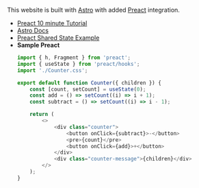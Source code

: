 This website is built with [Astro](https://astro.build/) with added [Preact](https://preactjs.com/) integration.
* [Preact 10 minute Tutorial](https://preactjs.com/tutorial/)
* [Astro Docs](https://docs.astro.build/en/getting-started/)
* [Preact Shared State Example](https://github.com/withastro/astro/tree/latest/examples/with-nanostores)
* **Sample Preact**
	```javascript
	import { h, Fragment } from 'preact';
	import { useState } from 'preact/hooks';
	import './Counter.css';

	export default function Counter({ children }) {
		const [count, setCount] = useState(0);
		const add = () => setCount((i) => i + 1);
		const subtract = () => setCount((i) => i - 1);

		return (
			<>
				<div class="counter">
					<button onClick={subtract}>-</button>
					<pre>{count}</pre>
					<button onClick={add}>+</button>
				</div>
				<div class="counter-message">{children}</div>
			</>
		);
	}
	```
